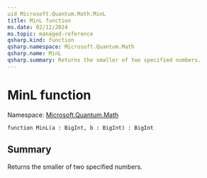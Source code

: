 ```yaml
---
uid Microsoft.Quantum.Math.MinL
title: MinL function
ms.date: 02/12/2024
ms.topic: managed-reference
qsharp.kind: function
qsharp.namespace: Microsoft.Quantum.Math
qsharp.name: MinL
qsharp.summary: Returns the smaller of two specified numbers.
---
```


# MinL function

Namespace: [Microsoft.Quantum.Math](xref:Microsoft.Quantum.Math)

```qsharp
function MinL(a : BigInt, b : BigInt) : BigInt
```

## Summary
Returns the smaller of two specified numbers.
